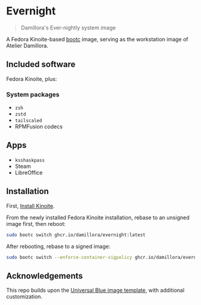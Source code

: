 # Evernight

> Damillora's Ever-nightly system image

A Fedora Kinoite-based [bootc](https://github.com/bootc-dev/bootc) image, serving as the workstation image of Atelier Damillora.

## Included software

Fedora Kinoite, plus:
### System packages
* `zsh`
* `zstd`
* `tailscaled`
* RPMFusion codecs

## Apps
* `ksshaskpass`
* Steam
* LibreOffice

## Installation

First, [Install Kinoite](https://docs.fedoraproject.org/en-US/fedora-kinoite/installation/).

From the newly installed Fedora Kinoite installation, rebase to an unsigned image first, then reboot:
```sh
sudo bootc switch ghcr.io/damillora/evernight:latest
```

After rebooting, rebase to a signed image:
```sh
sudo bootc switch --enforce-container-sigpolicy ghcr.io/damillora/evernight:latest
```

## Acknowledgements

This repo builds upon the [Universal Blue image template](https://github.com/ublue-os/image-template), with additional customization.
